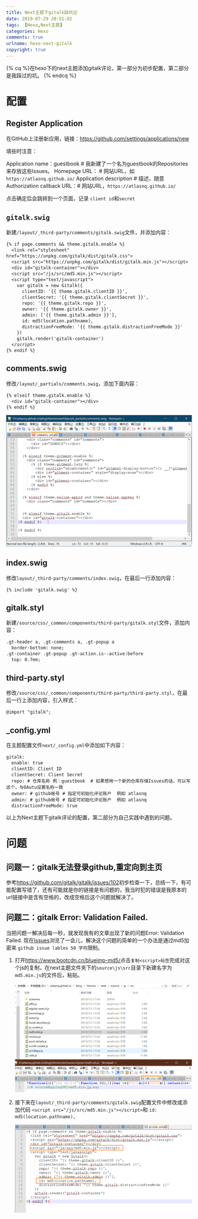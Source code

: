 ```yaml
---
title: Next主题下gitalk踩坑记
date: 2019-07-29 20:51:02
tags:  [Hexo,Next主题]
categories: Hexo
comments: true
urlname: hexo-next-gitalk
copyright: true
---
```




{% cq %}在hexo下的next主题添加gitalk评论，第一部分为初步配置，第二部分是我踩过的坑。 {% endcq %}

<!--more-->

# 配置

## Register Application

在GitHub上注册新应用，链接：<https://github.com/settings/applications/new>

填些时注意：

Application name：guestbook # 我新建了一个名为guestbook的Repositories来存放这些Issues。
Homepage URL： # 网站URL，如`https://atlasnq.github.io/`
Application description # 描述，随意
Authorization callback URL：# 网站URL，`https://atlasnq.github.io/`

点击确定后会跳转到一个页面，记录 `client id`和`secret`



## `gitalk.swig`

新建`/layout/_third-party/comments/gitalk.swig`文件，并添加内容：

```
{% if page.comments && theme.gitalk.enable %}
  <link rel="stylesheet" href="https://unpkg.com/gitalk/dist/gitalk.css">
  <script src="https://unpkg.com/gitalk/dist/gitalk.min.js"></script>
  <div id="gitalk-container"></div>
  <script src="/js/src/md5.min.js"></script>
  <script type="text/javascript">
    var gitalk = new Gitalk({
      clientID: '{{ theme.gitalk.clientID }}',
      clientSecret: '{{ theme.gitalk.clientSecret }}',
      repo: '{{ theme.gitalk.repo }}',
      owner: '{{ theme.gitalk.owner }}',
      admin: ['{{ theme.gitalk.admin }}'],
      id: md5(location.pathname),
      distractionFreeMode: '{{ theme.gitalk.distractionFreeMode }}'
    })
    gitalk.render('gitalk-container')
  </script>
{% endif %}
```

## comments.swig

修改`/layout/_partials/comments.swig`，添加下面内容：

```
{% elseif theme.gitalk.enable %}
  <div id="gitalk-container"></div>
{% endif %} 
```

![comment](Next主题下gitalk踩坑记/comment.png)

## index.swig

修改`layout/_third-party/comments/index.swig`，在最后一行添加内容：

```
{% include 'gitalk.swig' %}
```



## gitalk.styl

新建`/source/css/_common/components/third-party/gitalk.styl`文件，添加内容：

```
.gt-header a, .gt-comments a, .gt-popup a
  border-bottom: none;
.gt-container .gt-popup .gt-action.is--active:before
  top: 0.7em;
```



## third-party.styl

修改`/source/css/_common/components/third-party/third-party.styl`，在最后一行上添加内容，引入样式：

```
@import "gitalk";
```



## _config.yml

在主题配置文件`next/_config.yml`中添加如下内容：

```
gitalk: 
  enable: true   
  clientID: Client ID   
  clientSecret: Client Secret
  repo: # 仓库名称 例：guestbook  # 如果想用一个新的仓库存储Issues的话，可以写这个，与OAutu设置名称一致
  owner: # github帐号 # 指定可初始化评论账户  例如 atlasnq
  admin: # github帐号 # 指定可初始化评论账户  例如 atlasnq
  distractionFreeMode: true  
```

以上为Next主题下gitalk评论的配置，第二部分为自己实践中遇到的问题。



# 问题

## 问题一：gitalk无法登录github,重定向到主页

参考<https://github.com/gitalk/gitalk/issues/102>初步检查一下，总结一下，有可能配置写错了，还有可能就是你的链接是有问题的，我当时犯的错误是我原本的url链接中是含有空格的，改成空格后这个问题就解决了。

## 问题二：gitalk Error: Validation Failed.

当把问题一解决后每一秒，就发现我有的文章出现了新的问题Error: Validation Failed. 现在[Issues](https://github.com/gitalk/gitalk/issues/102)浏览了一会儿，解决这个问题的简单的一个办法是通过md5加密来 `github issue lables 50 字符`限制。

1. 打开<https://www.bootcdn.cn/blueimp-md5/>点击`复制<script>标签`完成对这个js的复制，在next主题文件夹下的`source\js\src`目录下新建名字为`md5.min.js`的文件后，粘贴。

   ![粘贴md5](Next主题下gitalk踩坑记/粘贴md5.png)

2. 接下来在`layout/_third-party/comments/gitalk.swig`配置文件中修改或添加代码 `<script src="/js/src/md5.min.js"></script>`和 `id: md5(location.pathname),`

   ![修改](Next主题下gitalk踩坑记/修改.png)

